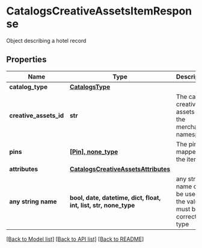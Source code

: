 # CatalogsCreativeAssetsItemResponse

Object describing a hotel record

## Properties
Name | Type | Description | Notes
------------ | ------------- | ------------- | -------------
**catalog_type** | [**CatalogsType**](CatalogsType.md) |  | 
**creative_assets_id** | **str** | The catalog creative assets id in the merchant namespace | [optional] 
**pins** | [**[Pin], none_type**](Pin.md) | The pins mapped to the item | [optional] 
**attributes** | [**CatalogsCreativeAssetsAttributes**](CatalogsCreativeAssetsAttributes.md) |  | [optional] 
**any string name** | **bool, date, datetime, dict, float, int, list, str, none_type** | any string name can be used but the value must be the correct type | [optional]

[[Back to Model list]](../README.md#documentation-for-models) [[Back to API list]](../README.md#documentation-for-api-endpoints) [[Back to README]](../README.md)


